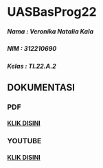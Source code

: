 # UASBasProg22
##### Nama : Veronika Natalia Kala
##### NIM : 312210690
##### Kelas : TI.22.A.2
## DOKUMENTASI
### PDF 
#### [KLIK DISINI](https://drive.google.com/file/d/1-8LUmENKKe0f1Gn0NrUYJoCpWI-yjJt1/view?usp=drivesdk)
### YOUTUBE
#### [KLIK DISINI]()
